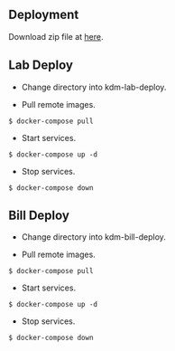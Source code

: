 ## Deployment

Download zip file at [here](https://github.com/thamardaw/kdm-deploy).

## Lab Deploy

- Change directory into kdm-lab-deploy.

- Pull remote images.

```
$ docker-compose pull
```

- Start services.

```
$ docker-compose up -d
```
- Stop services.

```
$ docker-compose down
```
## Bill Deploy

- Change directory into kdm-bill-deploy.

- Pull remote images.

```
$ docker-compose pull
```

- Start services.

```
$ docker-compose up -d
```
- Stop services.

```
$ docker-compose down
```
